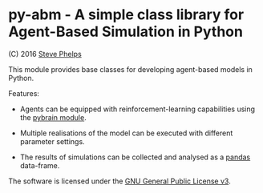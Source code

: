 # py-abm - A simple class library for Agent-Based Simulation in Python

(C) 2016 [Steve Phelps](http://sphelps.net)

This module provides base classes for developing agent-based models in Python.  

Features:

- Agents can be equipped with reinforcement-learning capabilities
using the [pybrain module](http://pybrain.org/).

- Multiple realisations of the model can be executed with different parameter settings.

- The results of simulations can be collected and analysed as a [pandas](http://pandas.pydata.org/) data-frame.


The software is licensed under the [GNU General Public License v3](https://www.gnu.org/licenses/gpl-3.0.html).

